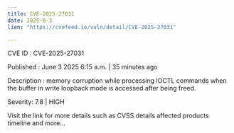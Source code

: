 ```yaml
---
title: CVE-2025-27031
date: 2025-6-3
lien: "https://cvefeed.io/vuln/detail/CVE-2025-27031"

---
```


CVE ID : CVE-2025-27031

Published :  June 3
2025
6:15 a.m. | 35 minutes ago

Description : memory corruption while processing IOCTL commands
when the buffer in write loopback mode is accessed after being freed.

Severity: 7.8 | HIGH

Visit the link for more details
such as CVSS details
affected products
timeline
and more...
